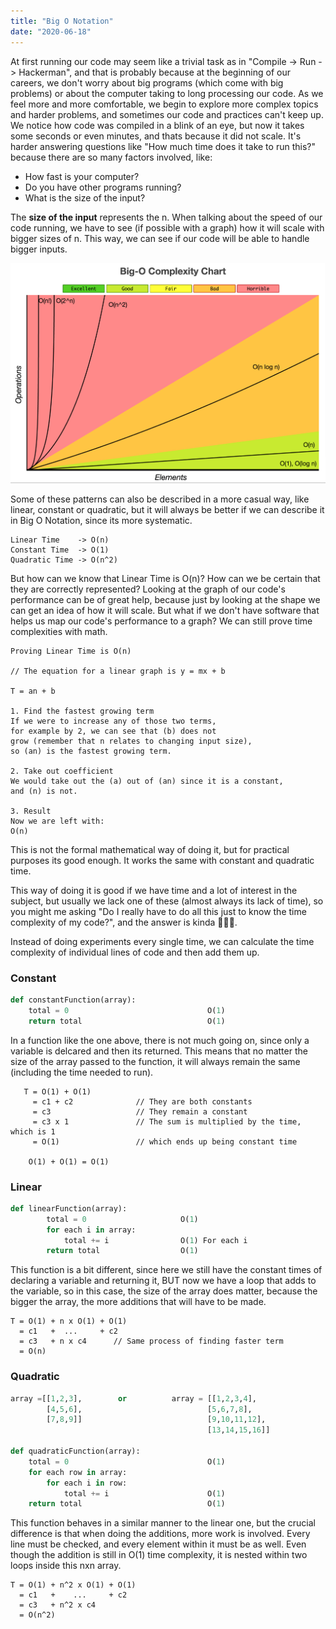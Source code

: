 ```yaml
---
title: "Big O Notation"
date: "2020-06-18"
---
```


At first running our code may seem like a trivial task as in "Compile -> Run -> Hackerman", and that is probably because at the beginning of our careers, we don't worry about big programs (which come with big problems) or about the computer taking to long processing our code. 
As we feel more and more comfortable, we begin to explore more complex topics and harder problems, and sometimes our code and practices can't keep up. We notice how code was compiled in a blink of an eye, but now it takes some seconds or even minutes, and thats because it did not scale.
It's harder answering questions like "How much time does it take to run this?" because there are so many factors involved, like:

- How fast is your computer?
- Do you have other programs running?
- What is the size of the input?

The __size of the input__ represents the n. When talking about the speed of our code running, we have to see (if possible with a graph) how it will scale with bigger sizes of n. This way, we can see if our code will be able to handle bigger inputs.

![ComplexityChart](./Complexity_Chart.jpg)

Some of these patterns can also be described in a more casual way, like linear, constant or quadratic, but it will always be better if we can describe it in Big O Notation, since its more systematic.

```output
Linear Time    -> O(n)
Constant Time  -> O(1)
Quadratic Time -> O(n^2)
```

But how can we know that Linear Time is O(n)? How can we be certain that they are correctly represented?
Looking at the graph of our code's performance can be of great help, because just by looking at the shape we can get an idea of how it will scale.
But what if we don't have software that helps us map our code's performance to a graph?
We can still prove time complexities with math.
```console
Proving Linear Time is O(n)
    
// The equation for a linear graph is y = mx + b

T = an + b

1. Find the fastest growing term
If we were to increase any of those two terms, 
for example by 2, we can see that (b) does not
grow (remember that n relates to changing input size),
so (an) is the fastest growing term.

2. Take out coefficient
We would take out the (a) out of (an) since it is a constant,
and (n) is not.

3. Result
Now we are left with:
O(n)
```
This is not the formal mathematical way of doing it, but for practical purposes its good enough. It works the same with constant and quadratic time.

This way of doing it is good if we have time and a lot of interest in the subject, but usually we lack one of these (almost always its lack of time), so you might me asking "Do I really have to do all this just to know the time complexity of my code?", and the answer is kinda 🤷🏻‍♂️.

Instead of doing experiments every single time, we can calculate the time complexity of individual lines of code and then add them up.

### Constant

```python
def constantFunction(array):
    total = 0                               O(1)
    return total                            O(1)
```
In a function like the one above, there is not much going on, since only a variable is delcared and then its returned. This means that no matter the size of the array passed to the function, it will always remain the same (including the time needed to run).
```output
   T = O(1) + O(1) 
     = c1 + c2              // They are both constants
     = c3                   // They remain a constant
     = c3 x 1               // The sum is multiplied by the time, which is 1    
     = O(1)                 // which ends up being constant time
    
    O(1) + O(1) = O(1)
```
### Linear
```python
def linearFunction(array):
        total = 0                     O(1)
        for each i in array:            
            total += i                O(1) For each i
        return total                  O(1)
```
This function is a bit different, since here we still have the constant times of declaring a variable and returning it, BUT now we have a loop that adds to the variable, so in this case, the size of the array does matter, because the bigger the array, the more additions that will have to be made.
```output
T = O(1) + n x O(1) + O(1)
  = c1   +  ...     + c2
  = c3   + n x c4      // Same process of finding faster term
  = O(n)
```
### Quadratic
```python
array =[[1,2,3],        or          array = [[1,2,3,4],
        [4,5,6],                            [5,6,7,8],
        [7,8,9]]                            [9,10,11,12],
                                            [13,14,15,16]]
    
def quadraticFunction(array):
    total = 0                               O(1)
    for each row in array:      
        for each i in row:
            total += i                      O(1)
    return total                            O(1)
```
This function behaves in a similar manner to the linear one, but the crucial difference is that when doing the additions, more work is involved. Every line must be checked, and every element within it must be as well. Even though the addition is still in O(1) time complexity, it is nested within two loops inside this nxn array.
```output
T = O(1) + n^2 x O(1) + O(1)
  = c1   +    ...     + c2
  = c3   + n^2 x c4
  = O(n^2)
```